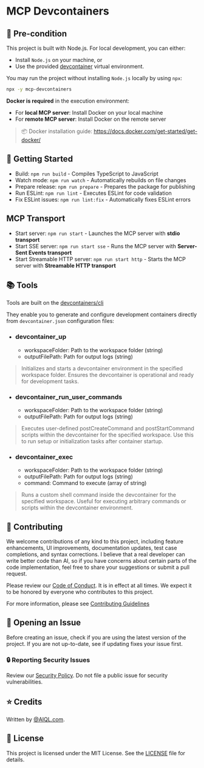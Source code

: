 # MCP Devcontainers

## 📌 Pre-condition

This project is built with Node.js. For local development, you can either:
- Install `Node.js` on your machine, or  
- Use the provided [devcontainer](.devcontainer/devcontainer.json) virtual environment.

You may run the project without installing `Node.js` locally by using `npx`:
```bash
npx -y mcp-devcontainers
```

**Docker is required** in the execution environment:
- For **local MCP server**: Install Docker on your local machine  
- For **remote MCP server**: Install Docker on the remote server  

> 📦 Docker installation guide: https://docs.docker.com/get-started/get-docker/

## 🚀 Getting Started
- Build: `npm run build` - Compiles TypeScript to JavaScript
- Watch mode: `npm run watch` - Automatically rebuilds on file changes
- Prepare release: `npm run prepare` - Prepares the package for publishing
- Run ESLint: `npm run lint` - Executes ESLint for code validation
- Fix ESLint issues: `npm run lint:fix` - Automatically fixes ESLint errors

## MCP Transport

- Start server: `npm run start` - Launches the MCP server with **stdio transport**
- Start SSE server: `npm run start sse` - Runs the MCP server with **Server-Sent Events transport**
- Start Streamable HTTP server: `npm run start http` - Starts the MCP server with **Streamable HTTP transport**

## 📚 Tools

Tools are built on the [devcontainers/cli](https://github.com/devcontainers/cli)

They enable you to generate and configure development containers directly from `devcontainer.json` configuration files:

- ### devcontainer_up
  - workspaceFolder: Path to the workspace folder (string)
  - outputFilePath: Path for output logs (string)

> Initializes and starts a devcontainer environment in the specified workspace folder. Ensures the devcontainer is operational and ready for development tasks.


- ### devcontainer_run_user_commands
  - workspaceFolder: Path to the workspace folder (string)
  - outputFilePath: Path for output logs (string)

> Executes user-defined postCreateCommand and postStartCommand scripts within the devcontainer for the specified workspace. Use this to run setup or initialization tasks after container startup.


- ###  devcontainer_exec
  - workspaceFolder: Path to the workspace folder (string)
  - outputFilePath: Path for output logs (string)
  - command: Command to execute (array of string)

> Runs a custom shell command inside the devcontainer for the specified workspace. Useful for executing arbitrary commands or scripts within the devcontainer environment.

## 🤝 Contributing

We welcome contributions of any kind to this project, including feature enhancements, UI improvements, documentation updates, test case completions, and syntax corrections. I believe that a real developer can write better code than AI, so if you have concerns about certain parts of the code implementation, feel free to share your suggestions or submit a pull request.

Please review our [Code of Conduct](CODE_OF_CONDUCT.md). It is in effect at all times. We expect it to be honored by everyone who contributes to this project.

For more information, please see [Contributing Guidelines](CONTRIBUTING.md)

## 🐞 Opening an Issue

Before creating an issue, check if you are using the latest version of the project. If you are not up-to-date, see if updating fixes your issue first.

### 🔒 Reporting Security Issues

Review our [Security Policy](SECURITY.md). Do not file a public issue for security vulnerabilities.

## ⭐ Credits

Written by [@AIQL.com](https://github.com/AI-QL).

## 📜 License
This project is licensed under the MIT License. See the [LICENSE](LICENSE) file for details.
